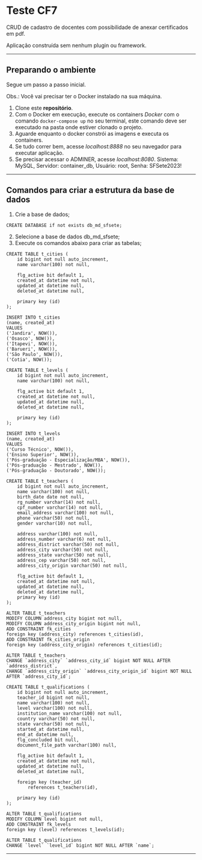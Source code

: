 # Teste CF7

CRUD de cadastro de docentes com possibilidade de anexar certificados em pdf.

Aplicação construída sem nenhum plugin ou framework.

---

## Preparando o ambiente

Segue um passo a passo inicial.

Obs.: Você vai precisar ter o Docker instalado na sua máquina.

1. Clone este **repositório**.
2. Com o Docker em execução, execute os containers *Docker* com o comando ```docker-compose up```  no seu terminal, este comando deve ser executado na pasta onde estiver clonado o projeto.
3. Aguarde enquanto o docker constrói as imagens e executa os containers.
4. Se tudo correr bem, acesse *localhost:8888* no seu navegador para executar aplicação.
5. Se precisar acessar o ADMINER, acesse *localhost:8080*. Sistema: MySQL, Servidor: container_db, Usuário: root, Senha: SFSete2023!

---

## Comandos para criar a estrutura da base de dados

1. Crie a base de dados;

```mysql
CREATE DATABASE if not exists db_md_sfsete;
```

2. Selecione a base de dados db_md_sfsete;
3. Execute os comandos abaixo para criar as tabelas;

```mysql
CREATE TABLE t_cities (
    id bigint not null auto_increment,
    name varchar(100) not null,

    flg_active bit default 1,
    created_at datetime not null,
    updated_at datetime null,
    deleted_at datetime null,

    primary key (id)
);

INSERT INTO t_cities
(name, created_at)
VALUES
('Jandira', NOW()),
('Osasco', NOW()),
('Itapevi', NOW()),
('Barueri', NOW()),
('São Paulo', NOW()),
('Cotia', NOW());
```

```mysql
CREATE TABLE t_levels (
    id bigint not null auto_increment,
    name varchar(100) not null,

    flg_active bit default 1,
    created_at datetime not null,
    updated_at datetime null,
    deleted_at datetime null,

    primary key (id)
);

INSERT INTO t_levels 
(name, created_at)
VALUES
('Curso Técnico', NOW()),
('Ensino Superior', NOW()),
('Pós-graduação - Especialização/MBA', NOW()),
('Pós-graduação - Mestrado', NOW()),
('Pós-graduação - Doutorado', NOW());
```

```mysql
CREATE TABLE t_teachers (
    id bigint not null auto_increment,
    name varchar(100) not null,
    birth_date date not null,
    rg_number varchar(14) not null,
    cpf_number varchar(14) not null,
    email_address varchar(100) not null,
    phone varchar(50) not null,
    gender varchar(10) not null,

    address varchar(100) not null,
    address_number varchar(6) not null,
    address_district varchar(50) not null,
    address_city varchar(50) not null,
    address_state varchar(50) not null,
    address_cep varchar(50) not null,
    address_city_origin varchar(50) not null,

    flg_active bit default 1,
    created_at datetime not null,
    updated_at datetime null,
    deleted_at datetime null,
    primary key (id)
);

ALTER TABLE t_teachers
MODIFY COLUMN address_city bigint not null,
MODIFY COLUMN address_city_origin bigint not null,
ADD CONSTRAINT fk_cities
foreign key (address_city) references t_cities(id),
ADD CONSTRAINT fk_cities_origin
foreign key (address_city_origin) references t_cities(id);

ALTER TABLE t_teachers
CHANGE `address_city` `address_city_id` bigint NOT NULL AFTER `address_district`,
CHANGE `address_city_origin` `address_city_origin_id` bigint NOT NULL AFTER `address_city_id`;
```

```mysql
CREATE TABLE t_qualifications (
    id bigint not null auto_increment,
    teacher_id bigint not null,
    name varchar(100) not null,
    level varchar(100) not null,
    institution_name varchar(100) not null,
    country varchar(50) not null,
    state varchar(50) not null,
    started_at datetime null,
    end_at datetime null,
    flg_concluded bit null,
    document_file_path varchar(100) null,

    flg_active bit default 1,
    created_at datetime not null,
    updated_at datetime null,
    deleted_at datetime null,

    foreign key (teacher_id)
        references t_teachers(id),

    primary key (id)
);

ALTER TABLE t_qualifications
MODIFY COLUMN level bigint not null,
ADD CONSTRAINT fk_levels
foreign key (level) references t_levels(id);

ALTER TABLE t_qualifications
CHANGE `level` `level_id` bigint NOT NULL AFTER `name`;
```

---